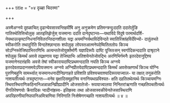 +++
title = "०४ दृळ्हा चिदस्मा"

+++

अस्मैअग्नये दृह्ळाचित् दृढान्येवसारवन्तिहवींषि अनु अनुक्रमेण प्रतिमन्त्रन्दुःददति ददातेर्लुङि गातिस्थेतिसिचोलुक् आतइतिझेर्जुस् यजमानाः ददति दानेदृष्टान्तः—यथाविदे विदुषे परमार्थदर्शि- नेयथाउत्कृष्टानिधनानिवितरन्तिदानशीलाः यद्वा अयमग्निर्यथाविदेविन्दते स्वातिरिक्तंहविर्देवेभ्यो- दातुंलभते स्वीकरोति तथादुरिति विन्दतेश्छान्दसः शपोलुक् लोपस्तआत्मनेपदेष्वितितलोपः किञ्च सोऽग्निस्तेजिष्ठाभिररणिभिः अत्यन्ततेजोयुक्तैर्मार्गैः यज्ञादिरूपैः दाष्टि पूजितःसन् स्वर्गादिकन्ददाति दाश्रृटाने श्पोलुक् किमर्थं अवसे तद्रक्षणाय यद्वा तेजिष्ठाभिः अतिशयेनतेजोवद्भिः अरणिभिर्गमनैः इतरदेवानुद्दिश्य यजमानेनदत्तंहविः अवसे तेषां स्वीकारायदाष्टिप्रथमन्ददाति नयति किञ्च अग्नये इतरदेवताप्रदानसमयेऽपियजमानः अग्नये अग्निप्रीतयेदाष्टिप्रथमन्ददाति किमर्थं अवसेरक्षणार्थं किञ्च योग्निः पुरुणिबहूनि सामर्थ्यात् यजमानधनादीनिप्रगाहते प्रविशति प्रविश्यचवाश्यादिरूपयाज्वाल- या तक्षत् तनूकरोति नाशयतीत्यर्थः तत्रदृष्टान्तः—वनेव वृक्षादिसमूहानिव वनानियथाप्रविश्यत- क्षति दहतितथेत्यर्थः किञ्चायमग्निः स्थिरास्थिराणिकठिनानिअन्नान्नानिव्रीह्यादीनि ओजसातेजो- रूपयाज्वालया निनितरांऋणाति गच्छतिपचतीत्यर्थः रीगतिरेषणयोः क्रैयादिकः प्वादीनांह्रस्व- इतिह्रस्वः तथा ओजसास्वकीयेनतेजसास्थिराणि अपरिहरणीयानिपापानिअमित्राणिवा निरिणाति निःशेषेणगच्छति नाशयतीत्यर्थः ॥ ४ ॥